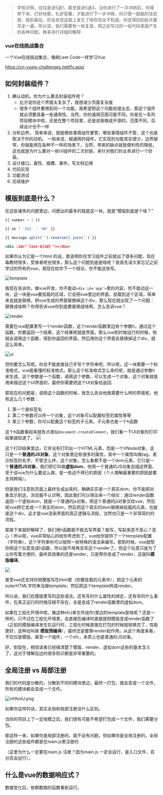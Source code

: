> 学知识啊，往往是进5退1，甚至是进5退4，当你进行了一次冲刺后，你得停下来，打好地基，扎好营寨，才能进行下一步冲锋，你只管一股脑的往前跑，跑到最后，你会发现这路上发生了啥你完全不知道。你还得回到起点重写走一遍。所以说，我们需要有一些复盘，把之前写过的一些代码里面产生的各种问题，再来进行详细的解释

### vue在线挑战集合

一个Vue在线挑战集合，像刷Leet Code一样学习Vue

https://cn-vuejs-challenges.netlify.app/

## 如何封装组件？
1. 确认动机。你为什么要去封装组件呢？
   - 比方说你这个界面太复杂了，我想减少页面复杂度
   - 很多个组件要用到同一个功能，我希望把这个功能给提出去，那这个组件就必须要具备一些通用性。当然，你的通用范围可能不同，你是在一系列项目模块中呢，还是在整个项目里，还是说我做成开源的。范围不同，后续设计也不一样
2. 分析边界。 简单来说，就是哪些事情组件要管，哪些事情组件不管，这个也是取决于你的动机。
   一般来说，越通用的组件，它实现的功能其实很少，边界越窄，你就能用在各种不一样的场景下，当然，带来的缺点就是便利性的降低，这也就是为什么要对一些UI组件的二次封装，来针对我们的业务进行一个封装。
3. 设计接口。属性、插槽、事件。写文档记得
4. 代码实现
5. 功能测试
6. 后续维护


## 模版到底是什么？

在这些诸多的问题里边，问题出的最多的就是这一块，就是“模版到底是个啥？”

```jsx
{{ number + 1 }}

{{ ok ? 'YES' : 'NO' }}

{{ message.split('').reverse().join('') }}

<div :id="`list-${id}`"></div>
```

如果你认为它是一个html 的话，那说明你在学习组件之前就出了很多问题，现在毒教材很多，受害者呢也很多，那么这个问题到底是啥呢？我首先请大家忘记之前学过的所有的vue，我现在给你下一个结论，你不能这些写。

![template](https://img.picgo.net/2025/07/26/image97e396121cc6546f.png)

我现在告诉你，做vue开发，你不能动```<div id='app'>```里的内容，你不能动这一块，这一块是vue要挂载的区域，它会把vue里边的界面，挂载到这个区域，简单来说就是替换，把vue生成的界面替换掉这个div，那么现在就出现了一个问题：替换成啥啊？你得告诉vue你到底要替换成啥啊，怎么告诉vue？

![render](https://img.picgo.net/2025/07/26/imagee3eb8503d6864c3a.png)

需要在vue配置里写一个render函数，这个render函数里边有个参数h，通过这个函数，你要返回一个结果，这个结果呢就是界面，那么vue到时候运行的时候，他就会调用这个函数，得到你返回的界面，然后用你这个界面去替换掉这个div，就这么简单。

![ui](https://img.picgo.net/2025/07/26/image75fe6e65fb5b4ad3.png)

但你要怎么写呢。你总不能直接自己手写个字符串吧，所以呢，这一块需要一个标准格式，vue能看懂的标准格式，那么这个标准格式怎么来的呢，就是通过参数h来生成，这个参数是一个函数，调用这个参数，可以生成一个对象，这个对象就是用来描述这个UI界面的，最终你需要把这个UI对象给返回.

那现在的问题是，调用这个函数的时候，我怎么告诉他我需要什么样的界面呢，他有这么几个参数：
1. 第一个是标签名
2. 第二个参数可以传一个对象，这个对象可以配置标签的属性等等
3. 第三个参数，你可以配置这个标签的子元素。子元素也是一个h函数


这个h函数看起来就有点类似```document.createElement```，我们看一下UI对象的打印结果就知道了。
![](https://img.picgo.net/2025/07/26/image4939e48f91e49797.png)

这个打印结果里边，它并没有打印出一个HTML元素，而是一个VNode对象，这只是一个**普通的JS对象**，这个对象里边有很多的属性，其中一个属性叫做tag，表示标签的名字，不管怎么样，这个对象，怎么看都不是一个dom元素，它只是一个**普通的JS对象**，我们把它叫做**虚拟dom**，他用一个普通的JS对象去描述界面，至于说vue为什么要这么做，是一些迫不得已的原因（个人理解最重要的原因是要支持跨端）。

但是我们注意到页面上最终生成出来的，确确实实是一个真实dom，你不能把对象显示到这，浏览器不认识啊，因此我们可以得出来一个结论：通过render函数返回一个虚拟dom，就是一个普通的js对象，把这个普通的js对象交给vue，然后呢vue把它变成一个真实的dom，然后把这个真实的dom替换掉挂载的元素，也就是这个div，这才是vue渲染界面的真正逻辑与流程，当然也只是一个非常简约的流程。

那接下来就好解释了，我们用h函数能不能去写界面？能写，写起来恶不恶心？恶心！所以呢，vue非常贴心的给你考虑到了，vue给你提供了一个template配置（字符串），这个字符串你可以按照一些特殊的语法来编写。那到时候，vue就帮你把这个玩意变成h函数，所以就不用再去写这个render了。但这个玩意只是为了让你写着方便的，最终其效果的还是render，只是帮你变成了render，这就叫**模版编译**。

![](https://img.picgo.net/2025/07/26/imageab33801ab59ee9f2.png)


甚至vue还支持你把模版写在html里（你要挂载的元素中），把这个元素的outerHTML字符串当做template，然后把这个template转成render。

所以说，我们在模版里写的这些语法，还有写的什么属性的绑定，还有写的什么事件，在真正运行的时候压根不存在，全是变成了render函数里的虚拟dom。

如果在工程化环境中呢，像这种sfc(单文件组件)里边的template是啥呢？还是一样的，只不过在工程化环境里，会直接在编译时直接就把模版变成render函数了（之前的模版编译发生在运行时，工程化时候直接在打包的时候就转换完了，性能更好，这种也叫做 **模版预编译**），最终还是要靠render起作用，从这个角度来看，不仅仅是模版，甚至一个组件，一个sfc，本质上也是普通的JS对象。

好，到现在，相信读者已经搞清楚了模版、render、虚拟dom这些的基本含义了，这对于理解后边的很多知识都是非常重要的。


## 全局注册 vs 局部注册

我们的代码是分散的，分散到不同的模块里边，最终一打包，就会变成一个文件，所有的模块都会变成一个文件。

![nHhmU.png](https://i.imgs.ovh/2025/07/28/nHhmU.png)

如果你这样的话，其实全局和局部注册没什么区别。

当你的项目上了一定规模之后，我们很有可能不希望打包成一个文件，我们需要分包。

那这样一来，如果你是局部注册的，就不会有问题，但如果你是全局注册的，全局注册的这些组件都是在main.js里注册的

（这里为什么一定要在main.js 注册？因为main.js 一定会运行，是入口文件，百分百会运行）。


## 什么是vue的数据响应式？

数据变化后，依赖数据的函数重新运行。